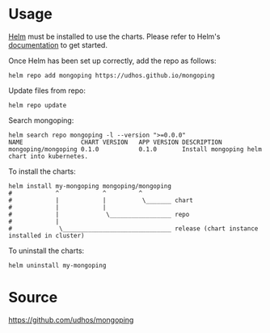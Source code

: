 # Usage

[Helm](https://helm.sh) must be installed to use the charts.  Please refer to
Helm's [documentation](https://helm.sh/docs) to get started.

Once Helm has been set up correctly, add the repo as follows:

    helm repo add mongoping https://udhos.github.io/mongoping

Update files from repo:

    helm repo update

Search mongoping:

    helm search repo mongoping -l --version ">=0.0.0"
    NAME           	    CHART VERSION	APP VERSION	DESCRIPTION
    mongoping/mongoping	0.1.0        	0.1.0      	Install mongoping helm chart into kubernetes.

To install the charts:

    helm install my-mongoping mongoping/mongoping
    #            ^            ^         ^
    #            |            |          \_______ chart
    #            |            |
    #            |             \_________________ repo
    #            |
    #             \______________________________ release (chart instance installed in cluster)

To uninstall the charts:

    helm uninstall my-mongoping

# Source

<https://github.com/udhos/mongoping>
